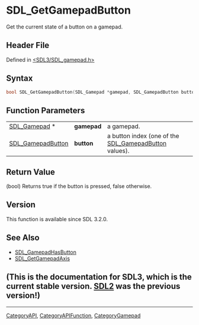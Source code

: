 # SDL_GetGamepadButton

Get the current state of a button on a gamepad.

## Header File

Defined in [<SDL3/SDL_gamepad.h>](https://github.com/libsdl-org/SDL/blob/main/include/SDL3/SDL_gamepad.h)

## Syntax

```c
bool SDL_GetGamepadButton(SDL_Gamepad *gamepad, SDL_GamepadButton button);
```

## Function Parameters

|                                        |             |                                                                            |
| -------------------------------------- | ----------- | -------------------------------------------------------------------------- |
| [SDL_Gamepad](SDL_Gamepad) *           | **gamepad** | a gamepad.                                                                 |
| [SDL_GamepadButton](SDL_GamepadButton) | **button**  | a button index (one of the [SDL_GamepadButton](SDL_GamepadButton) values). |

## Return Value

(bool) Returns true if the button is pressed, false otherwise.

## Version

This function is available since SDL 3.2.0.

## See Also

- [SDL_GamepadHasButton](SDL_GamepadHasButton)
- [SDL_GetGamepadAxis](SDL_GetGamepadAxis)


## (This is the documentation for SDL3, which is the current stable version. [SDL2](https://wiki.libsdl.org/SDL2/) was the previous version!)



----
[CategoryAPI](CategoryAPI), [CategoryAPIFunction](CategoryAPIFunction), [CategoryGamepad](CategoryGamepad)

